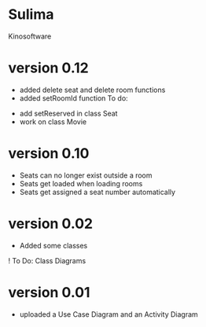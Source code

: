 # Sulima
Kinosoftware

# version 0.12
+ added delete seat and delete room functions
+ added setRoomId function
To do:
- add setReserved in class Seat
- work on class Movie
         
# version 0.10
+ Seats can no longer exist outside a room
+ Seats get loaded when loading rooms
+ Seats get assigned a seat number automatically

# version 0.02
+ Added some classes

! To Do: Class Diagrams

# version 0.01
+ uploaded a Use Case Diagram and an Activity Diagram
   
